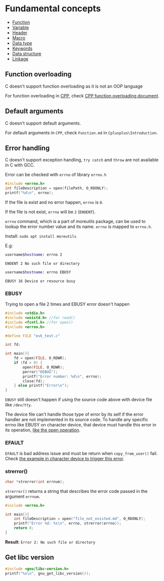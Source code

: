 # Fundamental concepts

* [Function](Function)
* [Variable](Variable)
* [Header](https://github.com/TranPhucVinh/C/tree/master/Introduction/Header)
* [Macro](https://github.com/TranPhucVinh/C/tree/master/Introduction/Macro)
* [Data type](https://github.com/TranPhucVinh/C/tree/master/Introduction/Data%20type)
* [Keywords](https://github.com/TranPhucVinh/C/tree/master/Introduction/Keywords)
* [Data structure](https://github.com/TranPhucVinh/C/tree/master/Introduction/Data%20structure)
* [Linkage](Linkage.md)

## Function overloading

C doesn't support function overloading as it is not an OOP language

For function overloading in [CPP](https://github.com/TranPhucVinh/Cplusplus), check [CPP function overloading document](https://github.com/TranPhucVinh/Cplusplus/tree/master/Introduction/Function#function-overloading).

## Default arguments

C doesn't support default arguments.

For default arguments in ``CPP``, check ``Function.md`` in ``Cplusplus\Introduction``.

## Error handling

C doesn't support exception handling, ``try catch`` and ``throw`` are not available in C with GCC.

Error can be checked with ``errno`` of library ``errno.h``

```c
#include <errno.h>
int fileDescription = open(filePath, O_RDONLY);
printf("%d\n", errno);
```

If the file is exist and no error happen, ``errno`` is ``0``.

If the file is not exist, ``errno`` will be ``2`` (``ENOENT``).

``errno`` command, which is a part of moreutils package, can be used to lookup the error number value and its name. ``errno`` is mapped to ``errno.h``.

Install: ``sudo apt install moreutils``

E.g:

```sh
username$hostname: errno 2
```

```
ENOENT 2 No such file or directory
```

```sh
username$hostname: errno EBUSY
```

```
EBUSY 16 Device or resource busy
```

### EBUSY

Trying to open a file 2 times and EBUSY error doesn't happen

```c
#include <stdio.h>
#include <unistd.h> //for read()
#include <fcntl.h> //for open()
#include <errno.h>

#define FILE "evk_test.c"

int fd;

int main(){
    fd = open(FILE, O_RDWR);
    if (fd > 0) {
        open(FILE, O_RDWR);
        perror("DEBUG");
        printf("Error number: %d\n", errno);
        close(fd);
    } else printf("Error\n");
}
```

``EBUSY`` still doesn't happen if using the source code above with device file like ``/dev/tty``.

The device file can't handle those type of error by its self if the error handler are not implemented in its source code. To handle any specific errno like EBUSY on character device, that device must handle this error in its operation, [like the open operation](https://github.com/TranPhucVinh/C/blob/master/Kernel/Character%20device/Create%20character%20device/README.md#handle-specific-error-from-errno-from-userspace).

### EFAULT

``EFAULT`` is bad address issue and must be return when ``copy_from_user()`` fail. Check [the example in character device to trigger this error](https://github.com/TranPhucVinh/C/blob/master/Kernel/Character%20device/README.md#operation-with-character-device-by-ioctl).

### strerror()

```c
char *strerror(int errnum);
```

``strerror()`` returns a string that describes the error code passed in the argument ``errnum``.

```c
#include <errno.h>

int main(){
    int fileDescription = open("file_not_existed.md", O_RDONLY);
    printf("Error %d: %s\n", errno, strerror(errno));
    return 0;
}
```
**Result**: ``Error 2: No such file or directory``

## Get libc version

```c
#include <gnu/libc-version.h>
printf("%s\n", gnu_get_libc_version());
```
